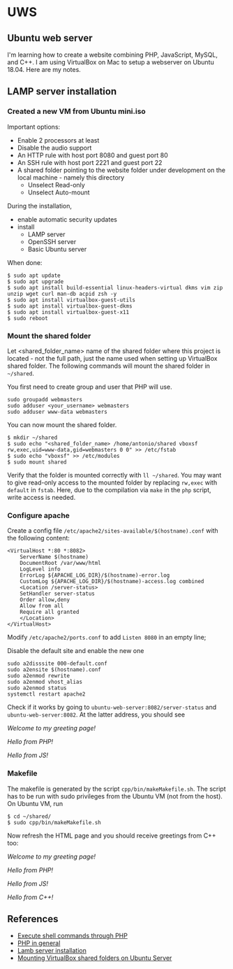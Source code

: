# UWS
## Ubuntu web server

I'm learning how to create a website combining PHP, JavaScript, MySQL, and C++. I am using VirtualBox on Mac to setup a webserver on Ubuntu 18.04. Here are my notes.

## LAMP server installation

### Created a new VM from Ubuntu mini.iso

Important options:

- Enable 2 processors at least
- Disable the audio support
- An HTTP rule with host port 8080 and guest port 80
- An SSH rule with host port 2221 and guest port 22
- A shared folder pointing to the website folder under development on the local machine - namely this directory
	- Unselect Read-only
	- Unselect Auto-mount

During the installation,

- enable automatic security updates
- install
	- LAMP server
	- OpenSSH server
	- Basic Ubuntu server

When done:

```
$ sudo apt update
$ sudo apt upgrade
$ sudo apt install build-essential linux-headers-virtual dkms vim zip unzip wget curl man-db acpid zsh -y
$ sudo apt install virtualbox-guest-utils
$ sudo apt install virtualbox-guest-dkms
$ sudo apt install virtualbox-guest-x11 
$ sudo reboot
```

### Mount the shared folder

Let <shared_folder_name> name of the shared folder where this project is located - not the full path, just the name used when setting up VirtualBox shared folder. The following commands will mount the shared folder in `~/shared`.

You first need to create group and user that PHP will use.

```
sudo groupadd webmasters
sudo adduser <your_username> webmasters
sudo adduser www-data webmasters
```

You can now mount the shared folder.

```
$ mkdir ~/shared
$ sudo echo "<shared_folder_name> /home/antonio/shared vboxsf rw,exec,uid=www-data,gid=webmasters 0 0" >> /etc/fstab
$ sudo echo "vboxsf" >> /etc/modules
$ sudo mount shared 
```

Verify that the folder is mounted correctly with `ll ~/shared`. You may want to give read-only access to the mounted folder by replacing `rw,exec` with `default` in `fstab`. Here, due to the compilation via `make` in the `php` script, write access is needed.

### Configure apache

Create a config file `/etc/apache2/sites-available/$(hostname).conf` with the following content:

```
<VirtualHost *:80 *:8082>
	ServerName $(hostname)
	DocumentRoot /var/www/html
	LogLevel info
	ErrorLog ${APACHE_LOG_DIR}/$(hostname)-error.log
	CustomLog ${APACHE_LOG_DIR}/$(hostname)-access.log combined
	<Location /server-status>
	SetHandler server-status
	Order allow,deny
	Allow from all
	Require all granted
	</Location>
</VirtualHost>
```

Modify `/etc/apache2/ports.conf` to add `Listen 8080` in an empty line;

Disable the default site and enable the new one

```
sudo a2disssite 000-default.conf
sudo a2ensite $(hostname).conf
sudo a2enmod rewrite
sudo a2enmod vhost_alias
sudo a2enmod status
systemctl restart apache2
```

Check if it works by going to `ubuntu-web-server:8082/server-status` and  `ubuntu-web-server:8082`. At the latter address, you should see

*Welcome to my greeting page!*

*Hello from PHP!*

*Hello from JS!*

### Makefile

The makefile is generated by the script `cpp/bin/makeMakefile.sh`. The script has to be run with sudo privileges from the Ubuntu VM (not from the host). On Ubuntu VM, run

```
$ cd ~/shared/
$ sudo cpp/bin/makeMakefile.sh
```

Now refresh the HTML page and you should receive greetings from C++ too:

*Welcome to my greeting page!*

*Hello from PHP!*

*Hello from JS!*

*Hello from C++!*

## References

- [Execute shell commands through PHP](https://www.youtube.com/watch?v=DPvugEbcujo)
- [PHP in general](https://www.w3schools.com/php/)
- [Lamb server installation](https://www.youtube.com/watch?v=dJwSgypywB4)
- [Mounting VirtualBox shared folders on Ubuntu Server](https://gist.github.com/estorgio/1d679f962e8209f8a9232f7593683265)

